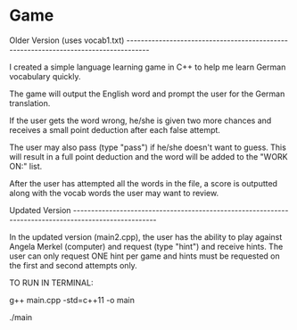 # Game

Older Version (uses vocab1.txt) ------------------------------------------------------------------------------------


I created a simple language learning game in C++ to help me learn German vocabulary quickly. 

The game will output the English word and prompt the user for the German translation.

If the user gets the word wrong, he/she is given two more chances and receives a small point deduction after each false attempt.

The user may also pass (type "pass") if he/she doesn't want to guess. This will result in a full point deduction and the word will be added to the "WORK ON:" list.

After the user has attempted all the words in the file, a score is outputted along with the vocab words the user may want to review.


Updated Version -----------------------------------------------------------------------------------------------------

In the updated version (main2.cpp), the user has the ability to play against Angela Merkel (computer) and request (type "hint") and receive hints. The user can only request ONE hint per game and hints must be requested on the first and second attempts only.


TO RUN IN TERMINAL:

g++ main.cpp -std=c++11 -o main

./main
